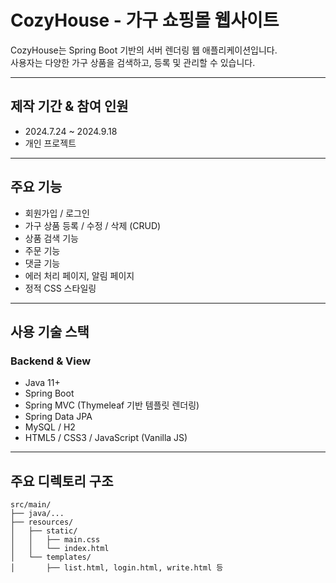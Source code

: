 # CozyHouse - 가구 쇼핑몰 웹사이트

CozyHouse는 Spring Boot 기반의 서버 렌더링 웹 애플리케이션입니다.  
사용자는 다양한 가구 상품을 검색하고, 등록 및 관리할 수 있습니다.

---

## 제작 기간 & 참여 인원
- 2024.7.24 ~ 2024.9.18
- 개인 프로젝트

---

## 주요 기능
- 회원가입 / 로그인
- 가구 상품 등록 / 수정 / 삭제 (CRUD)
- 상품 검색 기능
- 주문 기능
- 댓글 기능
- 에러 처리 페이지, 알림 페이지
- 정적 CSS 스타일링

---

## 사용 기술 스택

### Backend & View
- Java 11+
- Spring Boot
- Spring MVC (Thymeleaf 기반 템플릿 렌더링)
- Spring Data JPA
- MySQL / H2
- HTML5 / CSS3 / JavaScript (Vanilla JS)

---

## 주요 디렉토리 구조

```plaintext
src/main/
├── java/...
├── resources/
│   ├── static/
│   │   ├── main.css
│   │   └── index.html
│   └── templates/
│       ├── list.html, login.html, write.html 등

